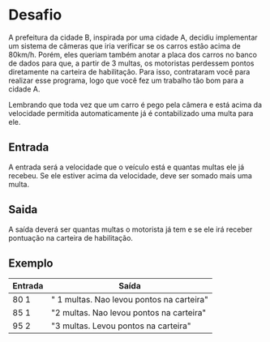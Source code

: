 # Desafio
A prefeitura da cidade B, inspirada por uma cidade A, decidiu implementar um sistema de câmeras que iria verificar se os carros estão acima de 80km/h. Porém, eles queriam também anotar a placa dos carros no banco de dados para que, a partir de 3 multas, os motoristas perdessem pontos diretamente na carteira de habilitação. Para isso, contrataram você para realizar esse programa, logo que você fez um trabalho tão bom para a cidade A.

Lembrando que toda vez que um carro é pego pela câmera e está acima da velocidade permitida automaticamente já é contabilizado uma multa para ele.

## Entrada
A entrada será a velocidade que o veículo está e quantas multas ele já recebeu. Se ele estiver acima da velocidade, deve ser somado mais uma multa.

## Saida
A saída deverá ser quantas multas o motorista já tem e se ele irá receber pontuação na carteira de habilitação.
## Exemplo
| Entrada | 	Saída                                              |
|---------|-----------------------------------------------------|
| 80 1    | 	      " 1 multas. Nao levou pontos na carteira"    |   
| 85 1    | 	      "2 multas. Nao levou pontos na carteira"                                     |
| 95 2    | 	      "3 multas. Levou pontos na carteira"                                    |